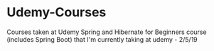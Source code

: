 # Udemy-Courses
Courses taken at Udemy
Spring and Hibernate for Beginners course (includes Spring Boot) that I'm currently taking at udemy - 2/5/19
